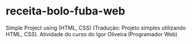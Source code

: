 # receita-bolo-fuba-web
Simple Project using (HTML, CSS) (Tradução: Projeto simples utilizando HTML, CSS). Atividade do curso do Igor Oliveira (Programador Web)
